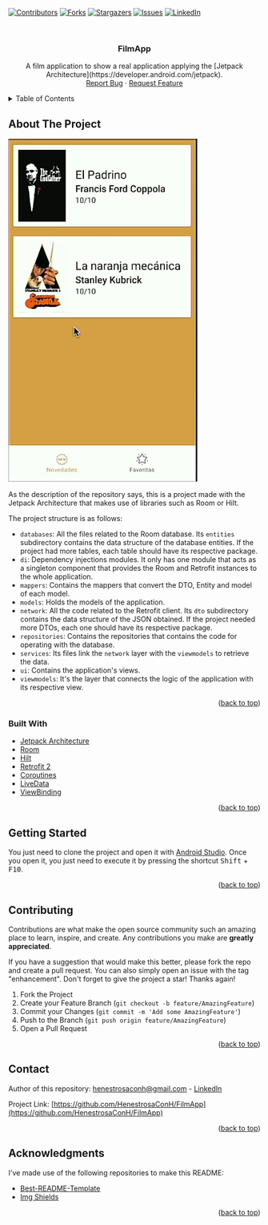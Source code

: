 <div id="top"></div>

<!-- PROJECT SHIELDS -->
<!--
*** I'm using markdown "reference style" links for readability.
*** Reference links are enclosed in brackets [ ] instead of parentheses ( ).
*** See the bottom of this document for the declaration of the reference variables
*** for contributors-url, forks-url, etc. This is an optional, concise syntax you may use.
*** https://www.markdownguide.org/basic-syntax/#reference-style-links
-->

[![Contributors][contributors-shield]][contributors-url]
[![Forks][forks-shield]][forks-url]
[![Stargazers][stars-shield]][stars-url]
[![Issues][issues-shield]][issues-url]
[![LinkedIn][linkedin-shield]][linkedin-url]

<!-- PROJECT LOGO -->
<br />
<div align="center">
  <h3 align="center">FilmApp</h3>

  <p align="center">
    A film application to show a real application applying the [Jetpack Architecture](https://developer.android.com/jetpack).
    <br />
    <a href="https://github.com/HenestrosaConH/FilmApp/issues">Report Bug</a>
    ·
    <a href="https://github.com/HenestrosaConH/FilmApp/issues">Request Feature</a>
  </p>
</div>

<!-- TABLE OF CONTENTS -->
<details>
  <summary>Table of Contents</summary>
  <ol>
    <li>
      <a href="#about-the-project">About The Project</a>
      <ul>
        <li><a href="#built-with">Built With</a></li>
      </ul>
    </li>
    <li>
      <a href="#getting-started">Getting Started</a>
    </li>
    <li><a href="#contributing">Contributing</a></li>
    <li><a href="#contact">Contact</a></li>
    <li><a href="#acknowledgments">Acknowledgments</a></li>
  </ol>
</details>

<!-- ABOUT THE PROJECT -->

## About The Project

[![Main Screen shot][main-screenshot]](https://github.com/HenestrosaConH/FilmApp)

As the description of the repository says, this is a project made with the Jetpack Architecture that makes use of libraries such as Room or Hilt.

The project structure is as follows:
 
- `databases`: All the files related to the Room database. Its `entities` subdirectory contains the data structure of the database entities. If the project had more tables, each table should have its respective package.
- `di`: Dependency injections modules. It only has one module that acts as a singleton component that provides the Room and Retrofit instances to the whole application.
- `mappers`: Contains the mappers that convert the DTO, Entity and model of each model.
- `models`: Holds the models of the application.
- `network`: All the code related to the Retrofit client. Its `dto` subdirectory contains the data structure of the JSON obtained. If the project needed more DTOs, each one should have its respective package.
- `repositories`: Contains the repositories that contains the code for operating with the database.
- `services`: Its files link the `network` layer with the `viewmodels` to retrieve the data.
- `ui`: Contains the application's views.
- `viewmodels`: It's the layer that connects the logic of the application with its respective view.
 
<p align="right">(<a href="#top">back to top</a>)</p>

<!-- BUILT WITH -->

### Built With

- [Jetpack Architecture](https://developer.android.com/jetpack)
- [Room](https://developer.android.com/jetpack/androidx/releases/room)
- [Hilt](https://developer.android.com/training/dependency-injection/hilt-android)
- [Retrofit 2](https://square.github.io/retrofit/)
- [Coroutines](https://kotlinlang.org/docs/coroutines-overview.html)
- [LiveData](https://developer.android.com/topic/libraries/architecture/livedata)
- [ViewBinding](https://developer.android.com/topic/libraries/view-binding)

<p align="right">(<a href="#top">back to top</a>)</p>

<!-- GETTING STARTED -->

## Getting Started

You just need to clone the project and open it with [Android Studio](https://developer.android.com/studio). Once you open it, you just need to execute it by pressing the shortcut <kbd>Shift</kbd> + <kbd>F10</kbd>.

<p align="right">(<a href="#top">back to top</a>)</p>

<!-- CONTRIBUTING -->

## Contributing

Contributions are what make the open source community such an amazing place to learn, inspire, and create. Any contributions you make are **greatly appreciated**.

If you have a suggestion that would make this better, please fork the repo and create a pull request. You can also simply open an issue with the tag "enhancement".
Don't forget to give the project a star! Thanks again!

1. Fork the Project
2. Create your Feature Branch (`git checkout -b feature/AmazingFeature`)
3. Commit your Changes (`git commit -m 'Add some AmazingFeature'`)
4. Push to the Branch (`git push origin feature/AmazingFeature`)
5. Open a Pull Request

<p align="right">(<a href="#top">back to top</a>)</p>

<!-- CONTACT -->

## Contact

Author of this repository: henestrosaconh@gmail.com - [LinkedIn](https://www.linkedin.com/in/henestrosaconh/)

Project Link: [https://github.com/HenestrosaConH/FilmApp](https://github.com/HenestrosaConH/FilmApp)

<p align="right">(<a href="#top">back to top</a>)</p>

<!-- ACKNOWLEDGMENTS -->

## Acknowledgments

I've made use of the following repositories to make this README:

-   [Best-README-Template](https://github.com/othneildrew/Best-README-Template/)
-   [Img Shields](https://shields.io)

<p align="right">(<a href="#top">back to top</a>)</p>

<!-- MARKDOWN LINKS & IMAGES -->
<!-- https://www.markdownguide.org/basic-syntax/#reference-style-links -->

[contributors-shield]: https://img.shields.io/github/contributors/HenestrosaConH/FilmApp.svg?style=for-the-badge
[contributors-url]: https://github.com/HenestrosaConH/FilmApp/graphs/contributors
[forks-shield]: https://img.shields.io/github/forks/HenestrosaConH/FilmApp.svg?style=for-the-badge
[forks-url]: https://github.com/HenestrosaConH/FilmApp/network/members
[stars-shield]: https://img.shields.io/github/stars/HenestrosaConH/FilmApp.svg?style=for-the-badge
[stars-url]: https://github.com/HenestrosaConH/FilmApp/stargazers
[issues-shield]: https://img.shields.io/github/issues/HenestrosaConH/FilmApp.svg?style=for-the-badge
[issues-url]: https://github.com/HenestrosaConH/FilmApp/issues
[linkedin-shield]: https://img.shields.io/badge/-LinkedIn-black.svg?style=for-the-badge&logo=linkedin&colorB=555
[linkedin-url]: https://linkedin.com/in/henestrosaconh
[main-screenshot]: readme-files/main.png
